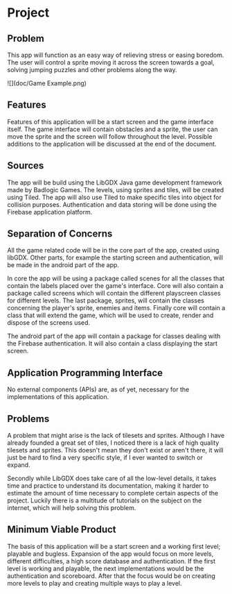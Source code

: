 # **Project**

## Problem

This app will function as an easy way of relieving stress or easing boredom.
The user will control a sprite moving it across the screen towards a goal,
solving jumping puzzles and other problems along the way.

![](doc/Game Example.png)

## Features

Features of this application will be a start screen and the game interface itself.
The game interface will contain obstacles and a sprite, the user can move the sprite and the screen will follow throughout the level.
Possible additions to the application will be discussed at the end of the document.

## Sources

The app will be build using the LibGDX Java game development framework made by Badlogic Games.
The levels, using sprites and tiles, will be created using Tiled.
The app will also use Tiled to make specific tiles into object for collision purposes.
Authentication and data storing will be done using the Firebase application platform.

## Separation of Concerns

All the game related code will be in the core part of the app, created using libGDX.
Other parts, for example the starting screen and authentication, will be made in the android part of the app.

In core the app will be using a package called scenes for all the classes that contain the labels placed over the game's interface.
Core will also contain a package called screens which will contain the different playscreen classes for different levels.
The last package, sprites, will contain the classes concerning the player's sprite, enemies and items.
Finally core will contain a class that will extend the game, which will be used to create, render and dispose of the screens used.

The android part of the app will contain a package for classes dealing with the Firebase authentication.
It will also contain a class displaying the start screen.

## Application Programming Interface

No external components (APIs) are, as of yet, necessary for the implementations of this application.

## Problems

A problem that might arise is the lack of tilesets and sprites.
Although I have already founded a great set of tiles, I noticed there is a lack of high quality tilesets and sprites.
This doesn't mean they don't exist or aren't there, it will just be hard to find a very specific style, if I ever wanted to switch or expand.

Secondly while LibGDX does take care of all the low-level details, it takes time and practice to understand its documentation, making it harder to estimate the amount of time necessary to complete certain aspects of the project. Luckily there is a multitude of tutorials on the subject on the internet, which will help solving this problem.

## Minimum Viable Product

The basis of this application will be a start screen and a working first level; playable and bugless.
Expansion of the app would focus on more levels, different difficulties, a high score database and authentication.
If the first level is working and playable, the next implementations would be the authentication and scoreboard.
After that the focus would be on creating more levels to play and creating multiple ways to play a level.

